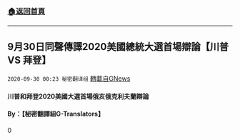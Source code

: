 ###  [:house:返回首頁](https://github.com/ourhimalayas/txt)
---

## 9月30日同聲傳譯2020美國總統大選首場辯論【川普VS 拜登】
`2020-09-30 00:23 秘密翻译组` [轉載自GNews](https://gnews.org/zh-hant/392334/)

#### **川普和拜登2020美國大選首場俄亥俄克利夫蘭辯論**



####  **By：【秘密翻譯組G-Translators】**

0
